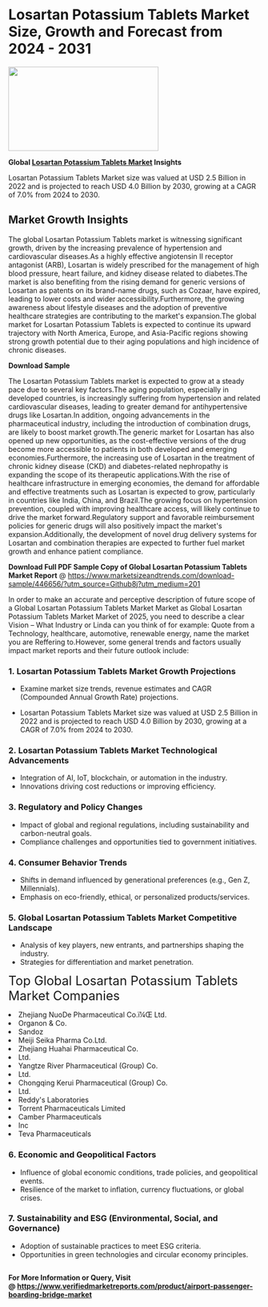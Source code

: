 <H1>Losartan Potassium Tablets Market Size, Growth and Forecast from 2024 - 2031</H1><img class="aligncenter size-medium wp-image-584254" src="https://thirdeyenews.in/wp-content/uploads/2024/09/Global-Market-Research-300x168.jpeg" alt="" width="300" height="168" /><p><strong>Global&nbsp;<a href="https://www.marketsizeandtrends.com/download-sample/446656/?utm_source=Github8j?utm_medium=201">Losartan Potassium Tablets Market</a> Insights</strong></p><p>Losartan Potassium Tablets Market size was valued at USD 2.5 Billion in 2022 and is projected to reach USD 4.0 Billion by 2030, growing at a CAGR of 7.0% from 2024 to 2030.</p><p><h2>Market Growth Insights</h2> <p>The global Losartan Potassium Tablets market is witnessing significant growth, driven by the increasing prevalence of hypertension and cardiovascular diseases.As a highly effective angiotensin II receptor antagonist (ARB), Losartan is widely prescribed for the management of high blood pressure, heart failure, and kidney disease related to diabetes.The market is also benefiting from the rising demand for generic versions of Losartan as patents on its brand-name drugs, such as Cozaar, have expired, leading to lower costs and wider accessibility.Furthermore, the growing awareness about lifestyle diseases and the adoption of preventive healthcare strategies are contributing to the market's expansion.The global market for Losartan Potassium Tablets is expected to continue its upward trajectory with North America, Europe, and Asia-Pacific regions showing strong growth potential due to their aging populations and high incidence of chronic diseases.</p> <p><strong>Download Sample</strong></p> <p>The Losartan Potassium Tablets market is expected to grow at a steady pace due to several key factors.The aging population, especially in developed countries, is increasingly suffering from hypertension and related cardiovascular diseases, leading to greater demand for antihypertensive drugs like Losartan.In addition, ongoing advancements in the pharmaceutical industry, including the introduction of combination drugs, are likely to boost market growth.The generic market for Losartan has also opened up new opportunities, as the cost-effective versions of the drug become more accessible to patients in both developed and emerging economies.Furthermore, the increasing use of Losartan in the treatment of chronic kidney disease (CKD) and diabetes-related nephropathy is expanding the scope of its therapeutic applications.With the rise of healthcare infrastructure in emerging economies, the demand for affordable and effective treatments such as Losartan is expected to grow, particularly in countries like India, China, and Brazil.The growing focus on hypertension prevention, coupled with improving healthcare access, will likely continue to drive the market forward.Regulatory support and favorable reimbursement policies for generic drugs will also positively impact the market's expansion.Additionally, the development of novel drug delivery systems for Losartan and combination therapies are expected to further fuel market growth and enhance patient compliance.</p> <p><span class=""><strong>Download Full PDF Sample Copy of Global Losartan Potassium Tablets Market Report</strong> @ <a href="https://www.marketsizeandtrends.com/download-sample/446656/?utm_source=Github8j?utm_medium=201" target="_blank">https://www.marketsizeandtrends.com/download-sample/446656/?utm_source=Github8j?utm_medium=201</a></span></p><p>In order to make an accurate and perceptive description of future scope of a Global&nbsp;Losartan Potassium Tablets Market Market as Global&nbsp;Losartan Potassium Tablets Market Market of 2025, you need to describe a clear Vision &ndash; What Industry or Linda can you think of for example: Quote from a Technology, healthcare, automotive, renewable energy, name the market you are Reffering to.However, some general trends and factors usually impact market reports and their future outlook include:</p><h3>1.&nbsp;<strong>Losartan Potassium Tablets Market Growth Projections</strong></h3><ul><li>Examine market size trends, revenue estimates and CAGR (Compounded Annual Growth Rate) projections.</li><li><p>Losartan Potassium Tablets Market size was valued at USD 2.5 Billion in 2022 and is projected to reach USD 4.0 Billion by 2030, growing at a CAGR of 7.0% from 2024 to 2030.</p></li></ul><h3>2.&nbsp;<strong>Losartan Potassium Tablets Market Technological Advancements</strong></h3><ul><li>Integration of AI, IoT, blockchain, or automation in the industry.</li><li>Innovations driving cost reductions or improving efficiency.</li></ul><h3>3.&nbsp;<strong>Regulatory and Policy Changes</strong></h3><ul><li>Impact of global and regional regulations, including sustainability and carbon-neutral goals.</li><li>Compliance challenges and opportunities tied to government initiatives.</li></ul><h3>4.&nbsp;<strong>Consumer Behavior Trends</strong></h3><ul><li>Shifts in demand influenced by generational preferences (e.g., Gen Z, Millennials).</li><li>Emphasis on eco-friendly, ethical, or personalized products/services.</li></ul><h3>5.&nbsp;<strong>Global Losartan Potassium Tablets Market Competitive Landscape</strong></h3><ul><li>Analysis of key players, new entrants, and partnerships shaping the industry.</li><li>Strategies for differentiation and market penetration.</li></ul><p data-pm-slice="1 1 []"><span style="color: inherit; font-family: inherit; font-size: 25px;">Top Global Losartan Potassium Tablets Market Companies</span></p><div class="" data-test-id=""><p><li>Zhejiang NuoDe Pharmaceutical Co.ï¼Œ Ltd.</li><li> Organon & Co.</li><li> Sandoz</li><li> Meiji Seika Pharma Co.Ltd.</li><li> Zhejiang Huahai Pharmaceutical Co.</li><li>Ltd.</li><li> Yangtze River Pharmaceutical (Group) Co.</li><li> Ltd.</li><li> Chongqing Kerui Pharmaceutical (Group) Co.</li><li> Ltd.</li><li> Reddy's Laboratories</li><li> Torrent Pharmaceuticals Limited</li><li> Camber Pharmaceuticals</li><li> Inc</li><li> Teva Pharmaceuticals</li></p></div><h3>6.&nbsp;<strong>Economic and Geopolitical Factors</strong></h3><ul><li>Influence of global economic conditions, trade policies, and geopolitical events.</li><li>Resilience of the market to inflation, currency fluctuations, or global crises.</li></ul><h3>7.&nbsp;<strong>Sustainability and ESG (Environmental, Social, and Governance)</strong></h3><ul><li>Adoption of sustainable practices to meet ESG criteria.</li><li>Opportunities in green technologies and circular economy principles.</li></ul><h2><strong style="font-size: 14px;">For More Information or Query, Visit @&nbsp;</strong><a style="background-color: #ffffff; font-size: 14px;" href="https://www.marketsizeandtrends.com/report/losartan-potassium-tablets-market/" target="_blank">https://www.verifiedmarketreports.com/product/airport-passenger-boarding-bridge-market</a></h2>